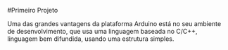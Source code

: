 #Primeiro Projeto
<html>
</html>Uma das grandes vantagens da plataforma Arduino está no seu ambiente de desenvolvimento, que usa uma linguagem baseada no C/C++, linguagem bem difundida, usando uma estrutura simples.
